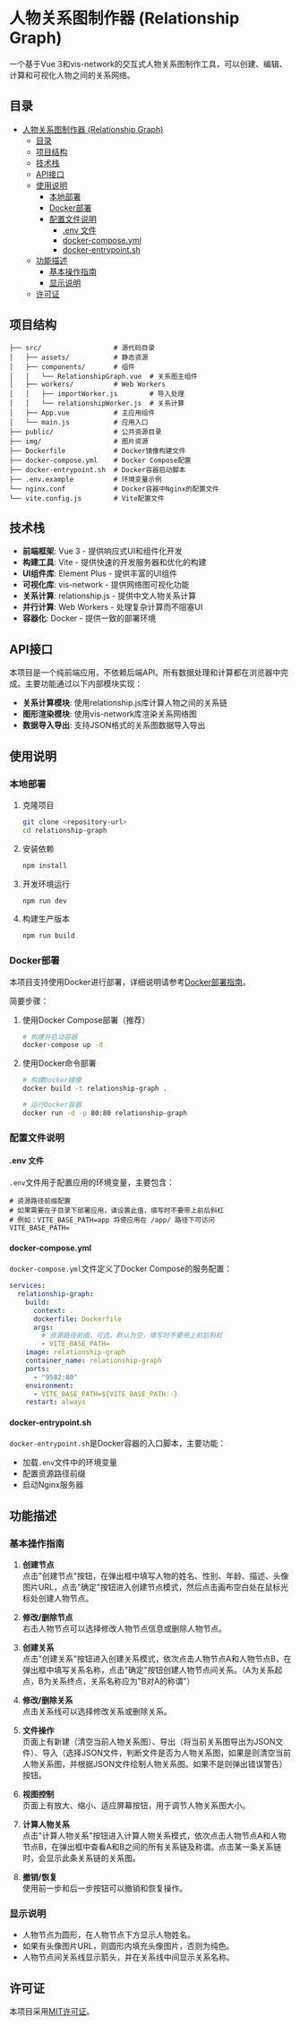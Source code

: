 # 人物关系图制作器 (Relationship Graph)

一个基于Vue 3和vis-network的交互式人物关系图制作工具，可以创建、编辑、计算和可视化人物之间的关系网络。

## 目录

- [人物关系图制作器 (Relationship Graph)](#人物关系图制作器-relationship-graph)
  - [目录](#目录)
  - [项目结构](#项目结构)
  - [技术栈](#技术栈)
  - [API接口](#api接口)
  - [使用说明](#使用说明)
    - [本地部署](#本地部署)
    - [Docker部署](#docker部署)
    - [配置文件说明](#配置文件说明)
      - [.env 文件](#env-文件)
      - [docker-compose.yml](#docker-composeyml)
      - [docker-entrypoint.sh](#docker-entrypointsh)
  - [功能描述](#功能描述)
    - [基本操作指南](#基本操作指南)
    - [显示说明](#显示说明)
  - [许可证](#许可证)

## 项目结构

```
├── src/                  # 源代码目录
│   ├── assets/           # 静态资源
│   ├── components/       # 组件
│   │   └── RelationshipGraph.vue  # 关系图主组件
│   ├── workers/          # Web Workers
│   │   ├── importWorker.js        # 导入处理
│   │   └── relationshipWorker.js  # 关系计算
│   ├── App.vue           # 主应用组件
│   └── main.js           # 应用入口
├── public/               # 公共资源目录
├── img/                  # 图片资源
├── Dockerfile            # Docker镜像构建文件
├── docker-compose.yml    # Docker Compose配置
├── docker-entrypoint.sh  # Docker容器启动脚本
├── .env.example          # 环境变量示例
└── nginx.conf            # Docker容器中Nginx的配置文件
└── vite.config.js        # Vite配置文件
```

## 技术栈

- **前端框架**: Vue 3 - 提供响应式UI和组件化开发
- **构建工具**: Vite - 提供快速的开发服务器和优化的构建
- **UI组件库**: Element Plus - 提供丰富的UI组件
- **可视化库**: vis-network - 提供网络图可视化功能
- **关系计算**: relationship.js - 提供中文人物关系计算
- **并行计算**: Web Workers - 处理复杂计算而不阻塞UI
- **容器化**: Docker - 提供一致的部署环境

## API接口

本项目是一个纯前端应用，不依赖后端API。所有数据处理和计算都在浏览器中完成。主要功能通过以下内部模块实现：

- **关系计算模块**: 使用relationship.js库计算人物之间的关系链
- **图形渲染模块**: 使用vis-network库渲染关系网络图
- **数据导入导出**: 支持JSON格式的关系图数据导入导出

## 使用说明

### 本地部署

1. 克隆项目

   ```bash
   git clone <repository-url>
   cd relationship-graph
   ```

2. 安装依赖

   ```bash
   npm install
   ```

3. 开发环境运行

   ```bash
   npm run dev
   ```

4. 构建生产版本

   ```bash
   npm run build
   ```

### Docker部署

本项目支持使用Docker进行部署，详细说明请参考[Docker部署指南](./Docker.md)。

简要步骤：

1. 使用Docker Compose部署（推荐）

   ```bash
   # 构建并启动容器
   docker-compose up -d
   ```

2. 使用Docker命令部署

   ```bash
   # 构建Docker镜像
   docker build -t relationship-graph .
   
   # 运行Docker容器
   docker run -d -p 80:80 relationship-graph
   ```

### 配置文件说明

#### .env 文件

`.env`文件用于配置应用的环境变量，主要包含：

```
# 资源路径前缀配置
# 如果需要在子目录下部署应用，请设置此值，填写时不要带上前后斜杠
# 例如：VITE_BASE_PATH=app 将使应用在 /app/ 路径下可访问
VITE_BASE_PATH=
```

#### docker-compose.yml

`docker-compose.yml`文件定义了Docker Compose的服务配置：

```yaml
services:
  relationship-graph:
    build:
      context: .
      dockerfile: Dockerfile
      args:
        # 资源路径前缀，可选，默认为空，填写时不要带上前后斜杠
        - VITE_BASE_PATH=
    image: relationship-graph
    container_name: relationship-graph
    ports:
      - "9582:80"
    environment:
      - VITE_BASE_PATH=${VITE_BASE_PATH:-}
    restart: always
```

#### docker-entrypoint.sh

`docker-entrypoint.sh`是Docker容器的入口脚本，主要功能：

- 加载`.env`文件中的环境变量
- 配置资源路径前缀
- 启动Nginx服务器

## 功能描述

### 基本操作指南

1. **创建节点**  
   点击"创建节点"按钮，在弹出框中填写人物的姓名、性别、年龄、描述、头像图片URL，点击"确定"按钮进入创建节点模式，然后点击画布空白处在鼠标光标处创建人物节点。

2. **修改/删除节点**  
   右击人物节点可以选择修改人物节点信息或删除人物节点。

3. **创建关系**  
   点击"创建关系"按钮进入创建关系模式，依次点击人物节点A和人物节点B，在弹出框中填写关系名称，点击"确定"按钮创建人物节点间关系。（A为关系起点，B为关系终点，关系名称应为"B对A的称谓"）

4. **修改/删除关系**  
   点击关系线可以选择修改关系或删除关系。

5. **文件操作**  
   页面上有新建（清空当前人物关系图）、导出（将当前关系图导出为JSON文件）、导入（选择JSON文件，判断文件是否为人物关系图，如果是则清空当前人物关系图，并根据JSON文件绘制人物关系图。如果不是则弹出错误警告）按钮。

6. **视图控制**  
   页面上有放大、缩小、适应屏幕按钮，用于调节人物关系图大小。

7. **计算人物关系**  
   点击"计算人物关系"按钮进入计算人物关系模式，依次点击人物节点A和人物节点B，在弹出框中查看A和B之间的所有关系链及称谓。点击某一条关系链时，会显示此条关系链的关系图。

8. **撤销/恢复**  
   使用前一步和后一步按钮可以撤销和恢复操作。

### 显示说明

- 人物节点为圆形，在人物节点下方显示人物姓名。
- 如果有头像图片URL，则圆形内填充头像图片，否则为纯色。
- 人物节点间关系线显示箭头，并在关系线中间显示关系名称。

## 许可证

本项目采用[MIT许可证](./LICENSE)。
